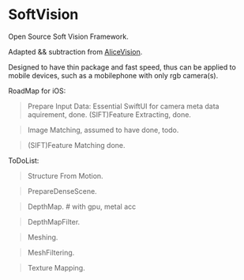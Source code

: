 # SoftVision
Open Source Soft Vision Framework.

Adapted && subtraction from [AliceVision](https://github.com/AliceVision).

Designed to have thin package and fast speed, thus can be applied to mobile devices, such as a mobilephone with only rgb camera(s).

RoadMap for iOS:

> Prepare Input Data: Essential SwiftUI for camera meta data aquirement, done.
> (SIFT)Feature Extracting, done.

> Image Matching, assumed to have done, todo.

> (SIFT)Feature Matching done.

ToDoList:

> Structure From Motion.

> PrepareDenseScene.

> DepthMap. # with gpu, metal acc

> DepthMapFilter.

> Meshing.

> MeshFiltering.

> Texture Mapping.

